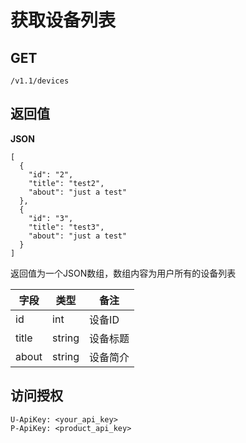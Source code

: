 # 获取设备列表

## GET

    /v1.1/devices

## 返回值

**JSON**

    [
      {
        "id": "2",
        "title": "test2",
        "about": "just a test"
      },
      {
        "id": "3",
        "title": "test3",
        "about": "just a test"
      }
    ]

返回值为一个JSON数组，数组内容为用户所有的设备列表

| 字段 | 类型 | 备注 |
| -- | -- | -- |
| id | int | 设备ID |
| title | string | 设备标题 |
| about | string | 设备简介 |

## 访问授权

    U-ApiKey: <your_api_key>
    P-ApiKey: <product_api_key>
